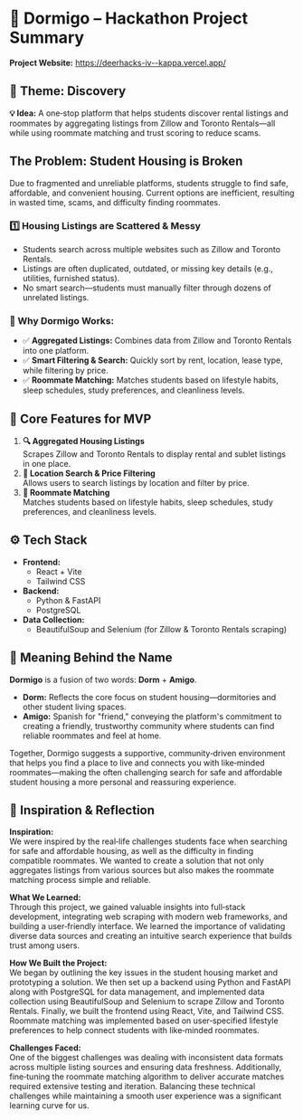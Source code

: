 # 🏡 Dormigo – Hackathon Project Summary
**Project Website:** https://deerhacks-iv--kappa.vercel.app/

## 🚀 Theme: Discovery
**💡 Idea:** A one‑stop platform that helps students discover rental listings and roommates by aggregating listings from Zillow and Toronto Rentals—all while using roommate matching and trust scoring to reduce scams.

## The Problem: Student Housing is Broken
Due to fragmented and unreliable platforms, students struggle to find safe, affordable, and convenient housing. Current options are inefficient, resulting in wasted time, scams, and difficulty finding roommates.

### 1️⃣ Housing Listings are Scattered & Messy
- Students search across multiple websites such as Zillow and Toronto Rentals.
- Listings are often duplicated, outdated, or missing key details (e.g., utilities, furnished status).
- No smart search—students must manually filter through dozens of unrelated listings.

### 🔹 Why Dormigo Works:
- ✅ **Aggregated Listings:** Combines data from Zillow and Toronto Rentals into one platform.
- ✅ **Smart Filtering & Search:** Quickly sort by rent, location, lease type, while filtering by price.
- ✅ **Roommate Matching:** Matches students based on lifestyle habits, sleep schedules, study preferences, and cleanliness levels.

## 🎯 Core Features for MVP
1. **🔍 Aggregated Housing Listings**  
   Scrapes Zillow and Toronto Rentals to display rental and sublet listings in one place.
2. **📍 Location Search & Price Filtering**  
   Allows users to search listings by location and filter by price.
3. **🤝 Roommate Matching**  
   Matches students based on lifestyle habits, sleep schedules, study preferences, and cleanliness levels.

## ⚙️ Tech Stack
- **Frontend:**  
  - React + Vite  
  - Tailwind CSS
- **Backend:**  
  - Python & FastAPI  
  - PostgreSQL
- **Data Collection:**  
  - BeautifulSoup and Selenium (for Zillow & Toronto Rentals scraping)

## 🧐 Meaning Behind the Name

**Dormigo** is a fusion of two words: **Dorm** + **Amigo**.

- **Dorm:** Reflects the core focus on student housing—dormitories and other student living spaces.
- **Amigo:** Spanish for "friend," conveying the platform's commitment to creating a friendly, trustworthy community where students can find reliable roommates and feel at home.

Together, Dormigo suggests a supportive, community‑driven environment that helps you find a place to live and connects you with like‑minded roommates—making the often challenging search for safe and affordable student housing a more personal and reassuring experience.

## 🌟 Inspiration & Reflection

**Inspiration:**  
We were inspired by the real‑life challenges students face when searching for safe and affordable housing, as well as the difficulty in finding compatible roommates. We wanted to create a solution that not only aggregates listings from various sources but also makes the roommate matching process simple and reliable.

**What We Learned:**  
Through this project, we gained valuable insights into full‑stack development, integrating web scraping with modern web frameworks, and building a user‑friendly interface. We learned the importance of validating diverse data sources and creating an intuitive search experience that builds trust among users.

**How We Built the Project:**  
We began by outlining the key issues in the student housing market and prototyping a solution. We then set up a backend using Python and FastAPI along with PostgreSQL for data management, and implemented data collection using BeautifulSoup and Selenium to scrape Zillow and Toronto Rentals. Finally, we built the frontend using React, Vite, and Tailwind CSS. Roommate matching was implemented based on user‑specified lifestyle preferences to help connect students with like‑minded roommates.

**Challenges Faced:**  
One of the biggest challenges was dealing with inconsistent data formats across multiple listing sources and ensuring data freshness. Additionally, fine‑tuning the roommate matching algorithm to deliver accurate matches required extensive testing and iteration. Balancing these technical challenges while maintaining a smooth user experience was a significant learning curve for us.
